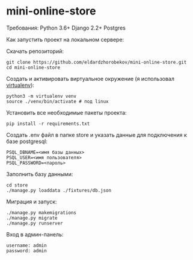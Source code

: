# mini-online-store


Требования:
    Python 3.6+
    Django 2.2+
    Postgres

Как запустить проект на локальном сервере:

Скачать репозиторий:

    git clone https://github.com/eldardzhorobekov/mini-online-store.git
    cd mini-online-store

Создать и активировать виртуальное окружение (я использовал [virtualenv](https://pypi.org/project/virtualenv/)):
    
    python3 -m virtualenv venv
    source ./venv/bin/activate # под linux

Установить все необходимые пакеты проекта:
    
    pip install -r requirements.txt

Создать .env файл в папке store и указать данные для подключения к базе postgresql:
    
    PSQL_DBNAME=<имя базы данных>
    PSQL_USER=<имя пользователя>
    PSQL_PASSWORD=<пароль>

Заполнить базу данными:
    
    cd store
    ./manage.py loaddata ./fixtures/db.json

Миграция и запуск:
    
    ./manage.py makemigrations
    ./manage.py migrate
    ./manage.py runserver
    
Вход в админ-панель:
    
    username: admin
    password: admin
